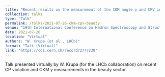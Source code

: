 ```yaml
---
title: "Recent results on the measurement of the CKM angle γ and CPV in the beauty sector at LHCb"
collection: talks
type: "Talk"
permalink: /talks/2021-07-26-ckm-cpv-beauty
venue: "19th International Conference on Hadron Spectroscopy and Structure (in memoriam Simon Eidelman)"
date: 2021-07-26
location: "Virtual"
authors: "W. Krupa (et al., LHCb)"
format: "Talk (Virtual)"
link: "https://cds.cern.ch/record/2777230"
---
```

Talk presented virtually by W. Krupa (for the LHCb collaboration) on recent CP violation and CKM γ measurements in the beauty sector.
